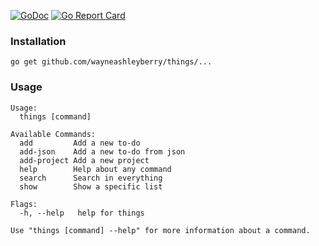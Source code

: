 [![GoDoc](https://godoc.org/github.com/wayneashleyberry/things?status.svg)](https://godoc.org/github.com/wayneashleyberry/things)
[![Go Report Card](https://goreportcard.com/badge/github.com/wayneashleyberry/things)](https://goreportcard.com/report/github.com/wayneashleyberry/things)

### Installation

```
go get github.com/wayneashleyberry/things/...
```

### Usage

```
Usage:
  things [command]

Available Commands:
  add         Add a new to-do
  add-json    Add a new to-do from json
  add-project Add a new project
  help        Help about any command
  search      Search in everything
  show        Show a specific list

Flags:
  -h, --help   help for things

Use "things [command] --help" for more information about a command.
```
